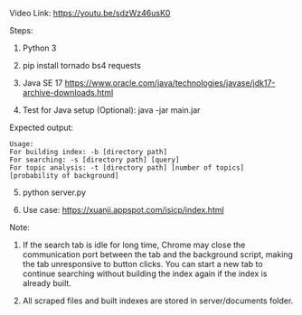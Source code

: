 Video Link: https://youtu.be/sdzWz46usK0

Steps:
1. Python 3

2. pip install tornado bs4 requests

3. Java SE 17
https://www.oracle.com/java/technologies/javase/jdk17-archive-downloads.html

4. Test for Java setup (Optional):
java -jar main.jar

Expected output:
```
Usage:
For building index: -b [directory path]
For searching: -s [directory path] [query]
For topic analysis: -t [directory path] [number of topics] [probability of background]
```

5. python server.py

6. Use case: https://xuanji.appspot.com/isicp/index.html

Note:
1) If the search tab is idle for long time, Chrome may close the communication port between the tab and the background script, making the tab unresponsive to button clicks.
You can start a new tab to continue searching without building the index again if the index is already built.

2) All scraped files and built indexes are stored in server/documents folder.
